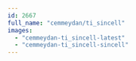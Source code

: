 ```yaml
---
id: 2667
full_name: "cemmeydan/ti_sincell"
images: 
  - "cemmeydan-ti_sincell-latest"
  - "cemmeydan-ti_sincell-sincell"
---
```

